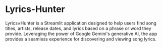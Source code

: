 # Lyrics-Hunter
Lyrics×Hunter is a Streamlit application designed to help users find song titles, artists, release dates, and lyrics based on a phrase or word they provide. Leveraging the power of Google Gemini's generative AI, the app provides a seamless experience for discovering and viewing song lyrics.
